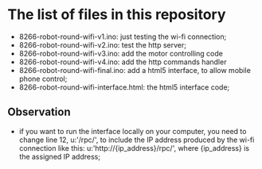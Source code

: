 # The list of files in this repository #

* 8266-robot-round-wifi-v1.ino: just testing the wi-fi connection;
* 8266-robot-round-wifi-v2.ino: test the http server;
* 8266-robot-round-wifi-v3.ino: add the motor controlling code
* 8266-robot-round-wifi-v4.ino: add the http commands handler
* 8266-robot-round-wifi-final.ino: add a html5 interface, to allow mobile phone control;
* 8266-robot-round-wifi-interface.html: the html5 interface code;

## Observation ##

* if you want to run the interface locally on your computer, you need to change line 12, u:'/rpc/', to include the IP address produced by the wi-fi connection like this: u:'http://{ip_address}/rpc/', where {ip_address} is the assigned IP address;
